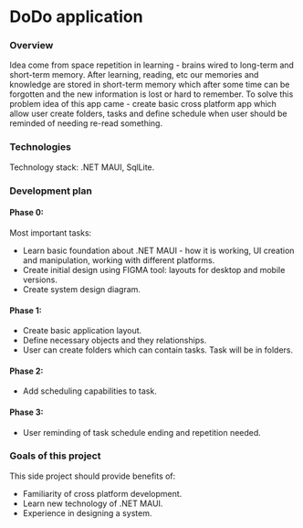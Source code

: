 # DoDo application

### Overview
Idea come from space repetition in learning - brains wired to long-term and short-term memory. After learning, reading, etc our memories and knowledge
are stored in short-term memory which after some time can be forgotten and the new information is lost or hard to remember. To solve this problem idea of this app 
came - create basic cross platform app which allow user create folders, tasks and define schedule when user should be reminded of needing re-read something.

### Technologies
Technology stack: .NET MAUI, SqlLite.

### Development plan

#### Phase 0:
Most important tasks:
- Learn basic foundation about .NET MAUI - how it is working, UI creation and manipulation, working with different platforms.
- Create initial design using FIGMA tool: layouts for desktop and mobile versions.
- Create system design diagram.

#### Phase 1:
- Create basic application layout.
- Define necessary objects and they relationships.
- User can create folders which can contain tasks. Task will be in folders.

#### Phase 2:
- Add scheduling capabilities to task.

#### Phase 3:
- User reminding of task schedule ending and repetition needed.

### Goals of this project
This side project should provide benefits of:
- Familiarity of cross platform development.
- Learn new technology of .NET MAUI.
- Experience in designing a system.


